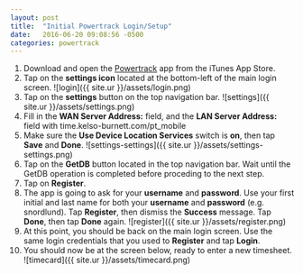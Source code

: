 ```yaml
---
layout: post
title:  "Initial Powertrack Login/Setup"
date:   2016-06-20 09:08:56 -0500
categories: powertrack
---
```

 
1. Download and open the [Powertrack](https://appsto.re/us/eD-mR.i) app from the iTunes App Store.
2. Tap on the __settings icon__ located at the bottom-left of the main login screen.
![login]({{ site.ur }}/assets/login.png)
3. Tap on the __settings__ button on the top navigation bar.
![settings]({{ site.ur }}/assets/settings.png)
4. Fill in the __WAN Server Address:__ field, and the __LAN Server Address:__ field with time.kelso-burnett.com/pt_mobile
5. Make sure the __Use Device Location Services__ switch is __on__, then tap __Save__ and __Done__.
![settings-settings]({{ site.ur }}/assets/settings-settings.png)
6. Tap on the __GetDB__ button located in the top navigation bar.  Wait until the GetDB operation is completed before proceding to the next step.
7. Tap on __Register__.
8. The app is going to ask for your __username__ and __password__.  Use your first initial and last name for both your __username__ and __password__ (e.g. snordlund).  Tap __Register__, then dismiss the __Success__ message.  Tap __Done__, then tap __Done__ again.
![register]({{ site.ur }}/assets/register.png)
9. At this point, you should be back on the main login screen.  Use the same login credentials that you used to __Register__ and tap __Login__.
10. You should now be at the screen below, ready to enter a new timesheet.
![timecard]({{ site.ur }}/assets/timecard.png)

